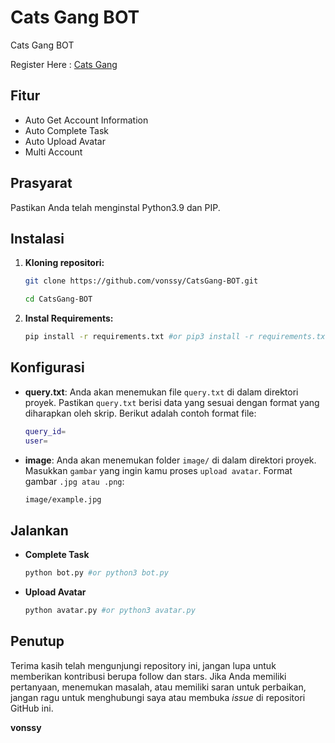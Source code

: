 # Cats Gang BOT
Cats Gang BOT

Register Here : [Cats Gang](https://t.me/catsgang_bot/join?startapp=EX_-OG9sTbzmEt5kIVKXd)

## Fitur

  - Auto Get Account Information
  - Auto Complete Task
  - Auto Upload Avatar
  - Multi Account

## Prasyarat

Pastikan Anda telah menginstal Python3.9 dan PIP.

## Instalasi

1. **Kloning repositori:**
   ```bash
   git clone https://github.com/vonssy/CatsGang-BOT.git
   ```
   ```bash
   cd CatsGang-BOT
   ```

2. **Instal Requirements:**
   ```bash
   pip install -r requirements.txt #or pip3 install -r requirements.txt
   ```

## Konfigurasi

- **query.txt**: Anda akan menemukan file `query.txt` di dalam direktori proyek. Pastikan `query.txt` berisi data yang sesuai dengan format yang diharapkan oleh skrip. Berikut adalah contoh format file:

  ```bash
  query_id=
  user=
  ```

- **image**: Anda akan menemukan folder `image/` di dalam direktori proyek. Masukkan `gambar` yang ingin kamu proses `upload avatar`. Format gambar `.jpg atau .png`:

  ```bash
  image/example.jpg
  ```

## Jalankan

- **Complete Task**
    ```bash
    python bot.py #or python3 bot.py
    ```

- **Upload Avatar**
    ```bash
    python avatar.py #or python3 avatar.py
    ```

## Penutup

Terima kasih telah mengunjungi repository ini, jangan lupa untuk memberikan kontribusi berupa follow dan stars.
Jika Anda memiliki pertanyaan, menemukan masalah, atau memiliki saran untuk perbaikan, jangan ragu untuk menghubungi saya atau membuka *issue* di repositori GitHub ini.

**vonssy**